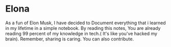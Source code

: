 # Elona
As a fun of Elon Musk, I have decided to Document everything that i learned in my lifetime in a simple notebook. By reading this notes, You are already reading 99 percent of my knowledge in tech.( It's like you've hacked my brain). Remember, sharing is caring. You can also contribute.
